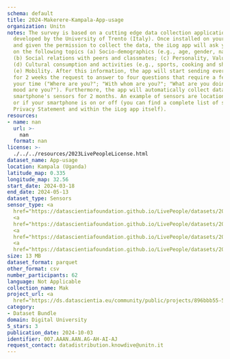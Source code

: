```yaml
---
schema: default
title: 2024-Makerere-Kampala-App-usage
organization: Unitn
notes: The survey is based on a cutting edge data collection application called iLog1,
  developed by the University of Trento (Italy). Once installed on your smartphone
  and given the permission to collect the data, the iLog app will ask you information
  on the following topics (a) Socio-demographics (e.g., age, gender, nationality);
  (b) Social relations with peers and classmates; (c) Personality, Values and Competences;
  (d) Cultural consumption and activities (e.g., sports, cooking and shopping habits);
  (e) Mobility. After this information, the app will start sending every 30 minutes
  for 2 weeks the request to answer to four questions that require a few seconds of
  your time ("Where are you?"; "With whom are you?"; "What are you doing?"; and "What
  mood are you?"). Furthermore, the app will automatically collect data from your
  smartphone's sensors for 2 months. An example of sensors are location, bluetooth
  or if your smartphone is on or off (you can find a complete list of sensors in the
  Privacy Statement and within the iLog app itself).
resources:
- name: nan
  url: >-
    nan
  format: nan
license: >-
  ./../../resources/2023LivePeopleLicense.html
dataset_name: App-usage
location: Kampala (Uganda)
latitude_map: 0.335
longitude_map: 32.56
start_date: 2024-03-18
end_date: 2024-05-13
dataset_type: Sensors
sensor_type: <a 
  href="https://datascientiafoundation.github.io/LivePeople/datasets/2024-MAK-Kampala-Application%20Event/">application</a>,
  <a 
  href="https://datascientiafoundation.github.io/LivePeople/datasets/2024-MAK-Kampala-Headset%20Plug%20Event/">headsetplug</a>,
  <a 
  href="https://datascientiafoundation.github.io/LivePeople/datasets/2024-MAK-Kampala-Music%20Event/">music</a>,
  <a 
  href="https://datascientiafoundation.github.io/LivePeople/datasets/2024-MAK-Kampala-Notification%20Event/">notification</a>
size: 13 MB
dataset_format: parquet
other_format: csv
number_participants: 62
language: Not Applicable
collection_name: Mak
project_url: <a 
  href="https://ds.datascientia.eu/community/public/projects/896bbb55-5ee2-4653-9b43-69cc88633ec8">https://ds.datascientia.eu/community/public/projects/896bbb55-5ee2-4653-9b43-69cc88633ec8</a>
category:
- Dataset Bundle
domain: Digital University
5_stars: 3
publication_date: 2024-10-03
identifier: 007.AAAN.AAN.AG-AH-AI-AJ
request_contact: datadistribution.knowdive@unitn.it
---
```

